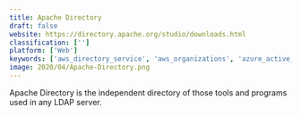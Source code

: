 ```yaml
---
title: Apache Directory
draft: false 
website: https://directory.apache.org/studio/downloads.html
classification: ['']
platform: ['Web']
keywords: ['aws_directory_service', 'aws_organizations', 'azure_active_directory_for_developers', 'ca_directory', 'forgerock', 'identity_management_and_migrations', 'lepideauditor_for_active_directory', 'manageengine_admanager_plus', 'netiq_edirectory', 'okta', 'openldap', 'oracle_identity_manager', 'pointivity', 'postman_collections', 'red_hat_directory_server', 'secret_double_octopus', 'univention_corporate_server']
image: 2020/04/Apache-Directory.png
---
```

Apache Directory is the independent directory of those tools and programs used in any LDAP server.